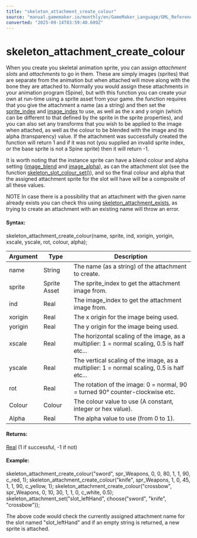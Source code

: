 ```yaml
---
title: "skeleton_attachment_create_colour"
source: "manual.gamemaker.io/monthly/en/GameMaker_Language/GML_Reference/Asset_Management/Sprites/Skeletal_Animation/Attachments/skeleton_attachment_create_colour.htm"
converted: "2025-09-14T03:59:40.609Z"
---
```


# skeleton\_attachment\_create\_colour

When you create you skeletal animation sprite, you can assign _attachment slots_ and _attachments_ to go in them. These are simply images (sprites) that are separate from the animation but when attached will move along with the bone they are attached to. Normally you would assign these attachments in your animation program (Spine), but with this function you can create your own at run-time using a sprite asset from your game. the function requires that you give the attachment a name (as a string) and then set the [sprite\_index](../../Sprite_Instance_Variables/sprite_index.md) and [image\_index](../../Sprite_Instance_Variables/image_index.md) to use, as well as the x and y origin (which can be different to that defined by the sprite in the sprite properties), and you can also set any transforms that you wish to be applied to the image when attached, as well as the colour to be blended with the image and its alpha (transparency) value. If the attachment was successfully created the function will return 1 and if it was not (you supplied an invalid sprite index, or the base sprite is not a Spine sprite) then it will return \-1.

It is worth noting that the instance sprite can have a blend colour and alpha setting ([image\_blend](../../Sprite_Instance_Variables/image_blend.md) and [image\_alpha](../../Sprite_Instance_Variables/image_alpha.md)), as can the attachment slot (see the function [skeleton\_slot\_colour\_set()](../Slots/skeleton_slot_colour_set.md)), and so the final colour and alpha that the assigned attachment sprite for the slot will have will be a composite of all these values.

NOTE In case there is a possibility that an attachment with the given name already exists you can check this using [skeleton\_attachment\_exists](skeleton_attachment_exists.md), as trying to create an attachment with an existing name will throw an error.

#### Syntax:

skeleton\_attachment\_create\_colour(name, sprite, ind, xorigin, yorigin, xscale, yscale, rot, colour, alpha);

| Argument | Type | Description |
| --- | --- | --- |
| name | String | The name (as a string) of the attachment to create. |
| sprite | Sprite Asset | The sprite_index to get the attachment image from. |
| ind | Real | The image_index to get the attachment image from. |
| xorigin | Real | The x origin for the image being used. |
| yorigin | Real | The y origin for the image being used. |
| xscale | Real | The horizontal scaling of the image, as a multiplier: 1 = normal scaling, 0.5 is half etc... |
| yscale | Real | The vertical scaling of the image, as a multiplier: 1 = normal scaling, 0.5 is half etc... |
| rot | Real | The rotation of the image: 0 = normal, 90 = turned 90° counter-clockwise etc. |
| Colour | Colour | The colour value to use (A constant, integer or hex value). |
| Alpha | Real | The alpha value to use (from 0 to 1). |

#### Returns:

[Real](../../../../../../../../../GameMaker_Language/GML_Overview/Data_Types.md) (1 if successful, -1 if not)

#### Example:

skeleton\_attachment\_create\_colour("sword", spr\_Weapons, 0, 0, 80, 1, 1, 90, c\_red, 1);
skeleton\_attachment\_create\_colour("knife", spr\_Weapons, 1, 0, 45, 1, 1, 90, c\_yellow, 1);
skeleton\_attachment\_create\_colour("crossbow", spr\_Weapons, 0, 10, 30, 1, 1, 0, c\_white, 0.5);
skeleton\_attachment\_set("slot\_leftHand", choose("sword", "knife", "crossbow"));

The above code would check the currently assigned attachment name for the slot named "slot\_leftHand" and if an empty string is returned, a new sprite is attached.